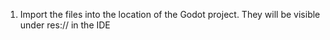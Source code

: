 1. Import the files into the location of the Godot project. They will be visible under res:// in the IDE
